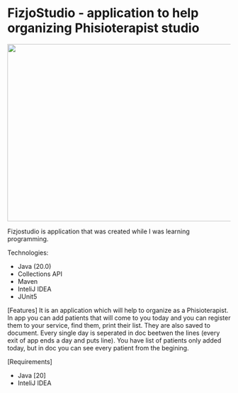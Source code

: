 # FizjoStudio - application to help organizing Phisioterapist studio

<img src="https://github.com/Furmi37/FizjoStudio/assets/147946906/b111700d-9bd2-4f95-9903-d4cb8a4acdf2" width="600" height="400" />

Fizjostudio is application that was created while I was learning programming. 

Technologies:
- Java (20.0)
- Collections API
- Maven
- InteliJ IDEA
- JUnit5 

[Features]
It is an application which will help to organize as a Phisioterapist. In app you can add patients that will come to you today and you can register them to your service, find them, print their list. They are also saved to document. Every single day is seperated in doc beetwen the lines (every exit of app ends a day and puts line). You have list of patients only added today, but in doc you can see every patient from the begining.

[Requirements]
- Java [20]
- InteliJ IDEA
